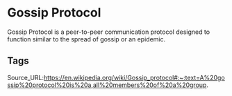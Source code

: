 # Gossip Protocol
Gossip Protocol is a peer-to-peer communication protocol designed to function similar to the spread of gossip or an epidemic.
## Tags
Source_URL:https://en.wikipedia.org/wiki/Gossip_protocol#:~:text=A%20gossip%20protocol%20is%20a,all%20members%20of%20a%20group.
